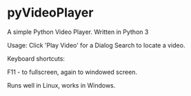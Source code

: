 # pyVideoPlayer
A simple Python Video Player.  Written in Python 3


Usage:
    Click 'Play Video' for a Dialog Search to locate a video.


Keyboard shortcuts:

F11 - to fullscreen, again to windowed screen.


Runs well in Linux, works in Windows.